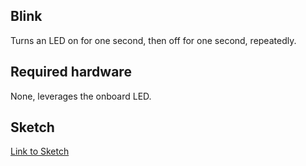 ## Blink

Turns an LED on for one second, then off for one second, repeatedly.

## Required hardware

None, leverages the onboard LED.

## Sketch

[Link to Sketch](./Blink.ino)


